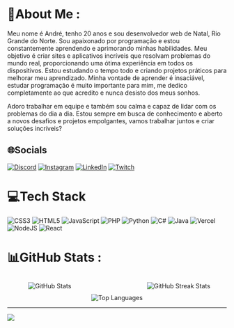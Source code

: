# 💫About Me :
Meu nome é André, tenho 20 anos e sou desenvolvedor web de Natal, Rio Grande do Norte. Sou apaixonado por programação e estou constantemente aprendendo e aprimorando minhas habilidades. Meu objetivo é criar sites e aplicativos incríveis que resolvam problemas do mundo real, proporcionando uma ótima experiência em todos os dispositivos. Estou estudando o tempo todo e criando projetos práticos para melhorar meu aprendizado. Minha vontade de aprender é insaciável, estudar programação é muito importante para mim, me dedico completamente ao que acredito e nunca desisto dos meus sonhos.

Adoro trabalhar em equipe e também sou calma e capaz de lidar com os problemas do dia a dia. Estou sempre em busca de conhecimento e aberto a novos desafios e projetos empolgantes, vamos trabalhar juntos e criar soluções incríveis?

## 🌐Socials
[![Discord](https://img.shields.io/badge/Discord-%237289DA.svg?logo=discord&logoColor=white)](htttps://discord.gg/Dedezaum#5528) [![Instagram](https://img.shields.io/badge/Instagram-%23E4405F.svg?logo=Instagram&logoColor=white)](https://instagram.com/https://www.instagram.com/andrepaiva1311/) [![LinkedIn](https://img.shields.io/badge/LinkedIn-%230077B5.svg?logo=linkedin&logoColor=white)](https://linkedin.com/in/www.linkedin.com/in/andrefelipepp) [![Twitch](https://img.shields.io/badge/Twitch-%239146FF.svg?logo=Twitch&logoColor=white)](https://twitch.tv/https://www.twitch.tv/andrepaiva13) 

# 💻Tech Stack
![CSS3](https://img.shields.io/badge/css3-%231572B6.svg?style=for-the-badge&logo=css3&logoColor=white) ![HTML5](https://img.shields.io/badge/html5-%23E34F26.svg?style=for-the-badge&logo=html5&logoColor=white) ![JavaScript](https://img.shields.io/badge/javascript-%23323330.svg?style=for-the-badge&logo=javascript&logoColor=%23F7DF1E) ![PHP](https://img.shields.io/badge/php-%23777BB4.svg?style=for-the-badge&logo=php&logoColor=white) ![Python](https://img.shields.io/badge/python-3670A0?style=for-the-badge&logo=python&logoColor=ffdd54) ![C#](https://img.shields.io/badge/c%23-%23239120.svg?style=for-the-badge&logo=c-sharp&logoColor=white) ![Java](https://img.shields.io/badge/java-%23ED8B00.svg?style=for-the-badge&logo=java&logoColor=white) ![Vercel](https://img.shields.io/badge/vercel-%23000000.svg?style=for-the-badge&logo=vercel&logoColor=white) ![NodeJS](https://img.shields.io/badge/node.js-6DA55F?style=for-the-badge&logo=node.js&logoColor=white) ![React](https://img.shields.io/badge/react-%2320232a.svg?style=for-the-badge&logo=react&logoColor=%2361DAFB)
# 📊GitHub Stats :
<div align="center">
  <img src="https://github-readme-stats.vercel.app/api?username=andrefelipepp&theme=nightowl&hide_border=false&include_all_commits=false&count_private=false" alt="GitHub Stats" style="margin: 10px;">
  <img src="https://github-readme-streak-stats.herokuapp.com/?user=andrefelipepp&theme=nightowl&hide_border=false" alt="GitHub Streak Stats" style="margin-left: 10rem;">
</div>
<div align="center">
  <img src="https://github-readme-stats.vercel.app/api/top-langs/?username=andrefelipepp&theme=nightowl&hide_border=false&include_all_commits=false&count_private=false&layout=compact" alt="Top Languages">
</div>

---
[![](https://visitcount.itsvg.in/api?id=andrefelipepp_new&icon=0&color=0)](https://visitcount.itsvg.in)
